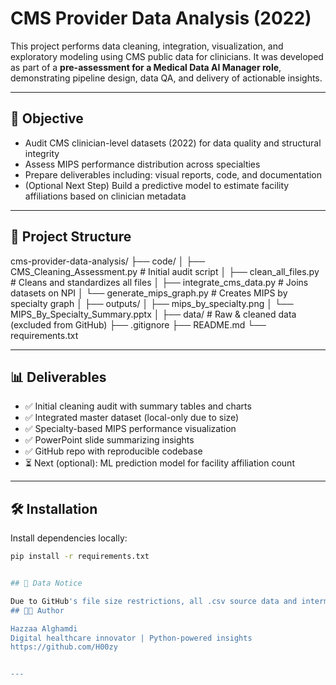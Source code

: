 # CMS Provider Data Analysis (2022)

This project performs data cleaning, integration, visualization, and exploratory modeling using CMS public data for clinicians. It was developed as part of a **pre-assessment for a Medical Data AI Manager role**, demonstrating pipeline design, data QA, and delivery of actionable insights.

---

## 📌 Objective

- Audit CMS clinician-level datasets (2022) for data quality and structural integrity  
- Assess MIPS performance distribution across specialties  
- Prepare deliverables including: visual reports, code, and documentation  
- (Optional Next Step) Build a predictive model to estimate facility affiliations based on clinician metadata  

---

## 📁 Project Structure

cms-provider-data-analysis/ ├── code/ │ ├── CMS_Cleaning_Assessment.py # Initial audit script │ ├── clean_all_files.py # Cleans and standardizes all files │ ├── integrate_cms_data.py # Joins datasets on NPI │ └── generate_mips_graph.py # Creates MIPS by specialty graph │ ├── outputs/ │ ├── mips_by_specialty.png │ └── MIPS_By_Specialty_Summary.pptx │ ├── data/ # Raw & cleaned data (excluded from GitHub) ├── .gitignore ├── README.md └── requirements.txt


---

## 📊 Deliverables

- ✅ Initial cleaning audit with summary tables and charts  
- ✅ Integrated master dataset (local-only due to size)  
- ✅ Specialty-based MIPS performance visualization  
- ✅ PowerPoint slide summarizing insights  
- ✅ GitHub repo with reproducible codebase  
- ⏳ Next (optional): ML prediction model for facility affiliation count

---

## 🛠️ Installation

Install dependencies locally:

```bash
pip install -r requirements.txt


## 🚫 Data Notice

Due to GitHub's file size restrictions, all .csv source data and intermediate artifacts are excluded. You can regenerate them by running the scripts locally.
## 👨‍💻 Author

Hazzaa Alghamdi
Digital healthcare innovator | Python-powered insights
https://github.com/H00zy


---
